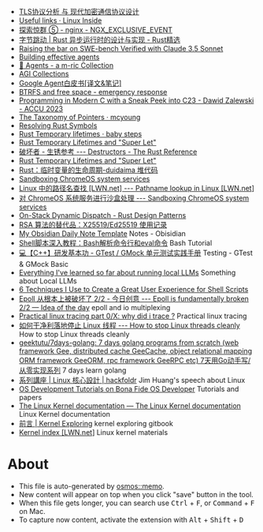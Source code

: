 - [TLS协议分析 与 现代加密通信协议设计](https://byronhe.com/post/2015/09/06/tls-protocol-analysis-and-crypto-protocol-design/)
- [Useful links · Linux Inside](https://0xax.gitbooks.io/linux-insides/content/LINKS.html)
- [探索惊群 ⑤ - nginx - NGX_EXCLUSIVE_EVENT](http://0.0.0.0:4000/2021/10/11/thundering-herd-nginx-epollexclusive/)
- [字节跳动 | Rust 异步运行时的设计与实现 - Rust精选](https://rustmagazine.github.io/rust_magazine_2021/chapter_12/monoio.html)
- [Raising the bar on SWE-bench Verified with Claude 3.5 Sonnet](https://www.anthropic.com/research/swe-bench-sonnet)
- [Building effective agents](https://www.anthropic.com/research/building-effective-agents)
- [🤖 Agents - a m-ric Collection](https://huggingface.co/collections/m-ric/agents-65ba776fbd9e29f771c07d4e)
- [AGI Collections](https://blog.frognew.com/library/agi/favorites.html)
- [Google Agent白皮书[译文&笔记]](https://blog.frognew.com/2025/01/agents-whitepaper-by-google.html)
- [BTRFS and free space - emergency response](https://ohthehugemanatee.org/blog/2019/02/11/btrfs-out-of-space-emergency-response/)
- [Programming in Modern C with a Sneak Peek into C23 - Dawid Zalewski - ACCU 2023](https://www.youtube.com/watch?v=lLv1s7rKeCM)
- [The Taxonomy of Pointers · mcyoung](https://mcyoung.xyz/2021/05/24/ptr-taxonomy/#fn:go-nuts)
- [Resolving Rust Symbols](https://blog.shrirambalaji.com/posts/resolving-rust-symbols/)
- [Rust Temporary lifetimes · baby steps](https://smallcultfollowing.com/babysteps/blog/2023/03/15/temporary-lifetimes/#design-principles)
- [Rust Temporary Lifetimes and "Super Let"](https://blog.m-ou.se/super-let/)
- [破坏者 - 生锈参考 --- Destructors - The Rust Reference](https://doc.rust-lang.org/reference/destructors.html#constant-promotion)
- [Rust Temporary Lifetimes and "Super Let"](https://blog.m-ou.se/super-let/)
- [Rust：临时变量的生命周期-duidaima 堆代码](https://www.duidaima.com/Group/Topic/Rust/19139)
- [Sandboxing ChromeOS system services](https://www.chromium.org/chromium-os/developer-library/guides/development/sandboxing/)
- [Linux 中的路径名查找 [LWN.net] --- Pathname lookup in Linux [LWN.net]](https://lwn.net/Articles/649115/)
- [对 ChromeOS 系统服务进行沙盒处理 --- Sandboxing ChromeOS system services](https://www.chromium.org/chromium-os/developer-library/guides/development/sandboxing/#seccomp-filters)
- [On-Stack Dynamic Dispatch - Rust Design Patterns](https://rust-unofficial.github.io/patterns/idioms/on-stack-dyn-dispatch.html)
- [RSA 算法的替代品：X25519/Ed25519 使用记录](https://akarin.dev/2021/09/16/a-taste-of-curve25519/)
- [My Obsidian Daily Note Template](https://dannb.org/blog/2022/obsidian-daily-note-template/) Notes - Obisidian
- [Shell脚本深入教程：Bash解析命令行和eval命令](https://www.junmajinlong.com/shell/script_course/shell_cmdline_parse_eval/index.html) Bash Tutorial
- [💻【C++】研发基本功 - GTest / GMock 单元测试实践手册](https://imageslr.com/2023/gtest.html) Testing - GTest & GMock Basic
- [Everything I've learned so far about running local LLMs](https://nullprogram.com/blog/2024/11/10/) Something about Local LLMs
- [6 Techniques I Use to Create a Great User Experience for Shell Scripts](https://nochlin.com/blog/6-techniques-i-use-to-create-a-great-user-experience-for-shell-scripts)
- [Epoll 从根本上被破坏了 2/2 - 今日创意 --- Epoll is fundamentally broken 2/2 — Idea of the day](https://idea.popcount.org/2017-03-20-epoll-is-fundamentally-broken-22/#fn:tuple) epoll and io multiplexing
- [Practical linux tracing part 0/X: why did i trace ?](https://medium.com/coccoc-engineering-blog/practical-linux-tracing-part-0-x-why-did-i-trace-5597a35a3bb5) Practical linux tracing
- [如何干净利落地停止 Linux 线程 --- How to stop Linux threads cleanly](https://mazzo.li/posts/stopping-linux-threads.html) How to stop Linux threads cleanly
- [geektutu/7days-golang: 7 days golang programs from scratch (web framework Gee, distributed cache GeeCache, object relational mapping ORM framework GeeORM, rpc framework GeeRPC etc)  7天用Go动手写/从零实现系列](https://github.com/geektutu/7days-golang) 7 days learn golang
- [系列講座 | Linux 核心設計 | hackfoldr](https://beta.hackfoldr.org/linux) Jim Huang's speech about Linux
- [OS Development Tutorials on Bona Fide OS Developer](http://www.osdever.net/tutorials/) Tutorials and papers
- [The Linux Kernel documentation — The Linux Kernel  documentation](https://www.kernel.org/doc/html/next/index.html) Linux Kernel documentation
- [前言 | Kernel Exploring](https://richardweiyang-2.gitbook.io/kernel-exploring/) kernel exploring gitbook
- [Kernel index [LWN.net]](https://lwn.net/Kernel/Index/#Development_model-Patterns) Linux kernel materials

# About

- This file is auto-generated by [osmos::memo](https://github.com/osmoscraft/osmosmemo).
- New content will appear on top when you click "save" button in the tool.
- When this file gets longer, you can search use <kbd>Ctrl</kbd> + <kbd>F</kbd>, or <kbd>Command</kbd> + <kbd>F</kbd> on Mac.
- To capture now content, activate the extension with <kbd>Alt</kbd> + <kbd>Shift</kbd> + <kbd>D</kbd>

